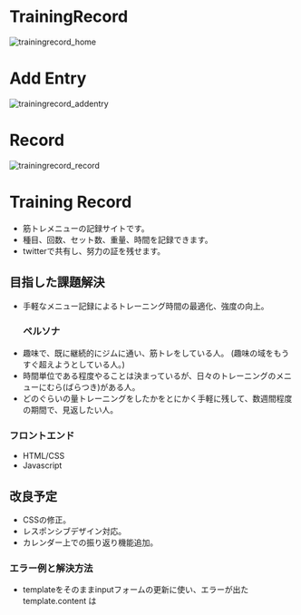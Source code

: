 # TrainingRecord
![trainingrecord_home](https://github.com/SomaTomita/TrainingRecord/assets/134721775/4e206f6a-31f9-4523-9289-024c921e9a29)
# Add Entry
![trainingrecord_addentry](https://github.com/SomaTomita/TrainingRecord/assets/134721775/3164e21f-bde0-431c-8abe-6a969ea28842)
# Record
![trainingrecord_record](https://github.com/SomaTomita/TrainingRecord/assets/134721775/011ba57f-6114-4256-a946-41823f4768c5)



# Training Record
 - 筋トレメニューの記録サイトです。
 - 種目、回数、セット数、重量、時間を記録できます。
 - twitterで共有し、努力の証を残せます。

## 目指した課題解決
- 手軽なメニュー記録によるトレーニング時間の最適化、強度の向上。
  ### ペルソナ
- 趣味で、既に継続的にジムに通い、筋トレをしている人。 (趣味の域をもうすぐ超えようとしている人。)
- 時間単位である程度やることは決まっているが、日々のトレーニングのメニューにむら(ばらつき)がある人。
- どのぐらいの量トレーニングをしたかをとにかく手軽に残して、数週間程度の期間で、見返したい人。

### フロントエンド
- HTML/CSS
- Javascript

## 改良予定
- CSSの修正。
- レスポンシブデザイン対応。
- カレンダー上での振り返り機能追加。

### エラー例と解決方法
- templateをそのままinputフォームの更新に使い、エラーが出た   
template.content は <template> 要素内のコンテンツを表す DOM ツリーのフラグメントで、これは直接操作できず、そのままでは参照や操作ができない。そのため、template.content から新しい行の要素(rowHtml()の<tr>)を取得し、一時的な変数 (row) に格納。一時的に変数としてrowを使うことで、後続の操作や参照において、template内の特定の要素にアクセスできるようにした。

    
### 工夫した点
- データの追加・削除・更新のリアルタイムな反映    
updateView メソッド内で、this.entries の変更に応じて表の内容を動的に更新され、データの変更が発生した際はupdateView メソッドが呼び出され表内の行が新しいデータの追加や削除が行えます。これにより、ユーザーが操作したデータの変更が即座に表示されるため、使いやすいインタラクティブなUIを実現しています。

- ローカルストレージの活用    
データの永続性を確保するために、localStorage を使用してデータをブラウザのローカルストレージに保存しています。loadEntries メソッドでデータを読み込み、saveEntries メソッドでデータを保存しています。これにより、ブラウザをリロードしたりページを閉じたりしても、データが保持され、再度アクセスした際にデータが復元されるようになります。ユーザーがデータを入力した状態でページを閉じたり、リロードしたりしても、以前のデータが保持されるため、使いやすいアプリケーションとなっています。

- templateを使用した動的な行の生成    
addRow 関数では、templateを使用して新しい行の要素を動的に生成しています。TrainingRecord.rowHtmlメソッドで定義されたtemplateを元に、新しい行の要素の作成により、コードの再利用性が高まり、行の追加や更新時に簡単に要素を作成できるようになっています。

- 入力フォームにおけるイベントリスナーの活用     
各入力フォームには、変更があった場合にデータを更新するためのイベントリスナーが設定されています。changeイベントを監視し、その値をデータに反映し、変更時にはsaveEntries メソッドを呼び出してデータの保存を行います。よってユーザーの操作に応じてデータが適切に更新されます。

- 配列の要素の削除にfilterメソッドを活用    
deleteEntryメソッドでは、.filterメソッド使用し、与えられた dataToDelete と等しくない要素のみを抽出し、新しい配列として再構築しています。つまり、削除対象のデータ以外はそのまま保持されるため、特定の要素を削除しながらも、他のデータを保持し続けることができます。
